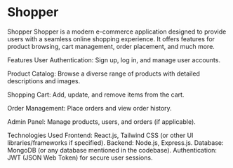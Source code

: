 # Shopper
Shopper
Shopper is a modern e-commerce application designed to provide users with a seamless online shopping experience. It offers features for product browsing, cart management, order placement, and much more.

Features
User Authentication: Sign up, log in, and manage user accounts.

Product Catalog: Browse a diverse range of products with detailed descriptions and images.

Shopping Cart: Add, update, and remove items from the cart.

Order Management: Place orders and view order history.

Admin Panel: Manage products, users, and orders (if applicable).

Technologies Used
Frontend: React.js, Tailwind CSS (or other UI libraries/frameworks if specified).
Backend: Node.js, Express.js.
Database: MongoDB (or any database mentioned in the codebase).
Authentication: JWT (JSON Web Token) for secure user sessions.
